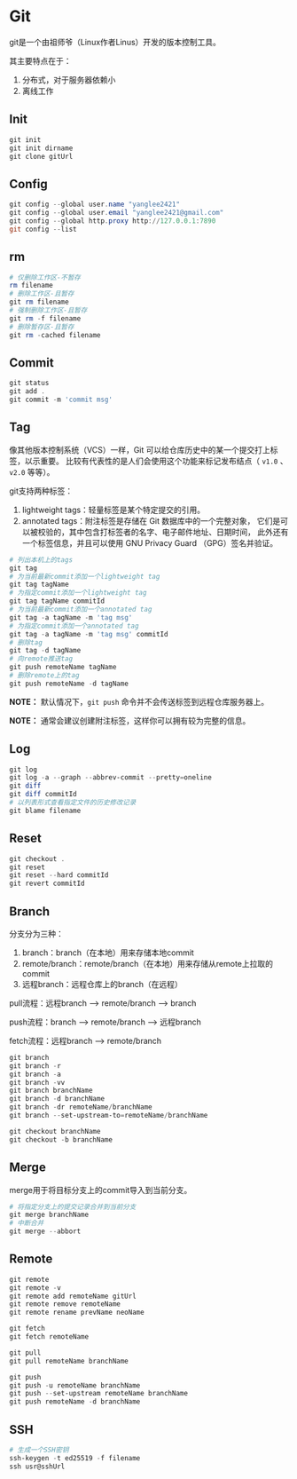 # Git

git是一个由祖师爷（Linux作者Linus）开发的版本控制工具。

其主要特点在于：

1. 分布式，对于服务器依赖小
2. 离线工作

## Init

```powershell
git init
git init dirname
git clone gitUrl
```

## Config

```powershell
git config --global user.name "yanglee2421"
git config --global user.email "yanglee2421@gmail.com"
git config --global http.proxy http://127.0.0.1:7890
git config --list
```

## rm

~~~powershell
# 仅删除工作区-不暂存
rm filename
# 删除工作区-且暂存
git rm filename
# 强制删除工作区-且暂存
git rm -f filename
# 删除暂存区-且暂存
git rm -cached filename
~~~

## Commit

```powershell
git status
git add .
git commit -m 'commit msg'
```

## Tag

像其他版本控制系统（VCS）一样，Git 可以给仓库历史中的某一个提交打上标签，以示重要。 比较有代表性的是人们会使用这个功能来标记发布结点（ `v1.0` 、 `v2.0` 等等）。

git支持两种标签：

1. lightweight tags：轻量标签是某个特定提交的引用。
2. annotated tags：附注标签是存储在 Git 数据库中的一个完整对象， 它们是可以被校验的，其中包含打标签者的名字、电子邮件地址、日期时间， 此外还有一个标签信息，并且可以使用 GNU Privacy Guard （GPG）签名并验证。 

~~~powershell
# 列出本机上的tags
git tag
# 为当前最新commit添加一个lightweight tag
git tag tagName
# 为指定commit添加一个lightweight tag
git tag tagName commitId
# 为当前最新commit添加一个annotated tag
git tag -a tagName -m 'tag msg'
# 为指定commit添加一个annotated tag
git tag -a tagName -m 'tag msg' commitId
# 删除tag
git tag -d tagName
# 向remote推送tag
git push remoteName tagName
# 删除remote上的tag
git push remoteName -d tagName
~~~

__NOTE：__ 默认情况下，`git push` 命令并不会传送标签到远程仓库服务器上。

__NOTE：__ 通常会建议创建附注标签，这样你可以拥有较为完整的信息。

## Log

```powershell
git log
git log -a --graph --abbrev-commit --pretty=oneline
git diff
git diff commitId
# 以列表形式查看指定文件的历史修改记录
git blame filename
```

## Reset

```powershell
git checkout .
git reset
git reset --hard commitId
git revert commitId
```

## Branch

分支分为三种：

1. branch：branch（在本地）用来存储本地commit
2. remote/branch：remote/branch（在本地）用来存储从remote上拉取的commit
3. 远程branch：远程仓库上的branch（在远程）

pull流程：远程branch --> remote/branch --> branch

push流程：branch --> remote/branch --> 远程branch

fetch流程：远程branch --> remote/branch

```powershell
git branch
git branch -r
git branch -a
git branch -vv
git branch branchName
git branch -d branchName
git branch -dr remoteName/branchName
git branch --set-upstream-to=remoteName/branchName

git checkout branchName
git checkout -b branchName
```

## Merge

merge用于将目标分支上的commit导入到当前分支。

~~~powershell
# 将指定分支上的提交记录合并到当前分支
git merge branchName
# 中断合并
git merge --abbort
~~~

## Remote

```powershell
git remote
git remote -v
git remote add remoteName gitUrl
git remote remove remoteName
git remote rename prevName neoName

git fetch
git fetch remoteName

git pull
git pull remoteName branchName

git push
git push -u remoteName branchName
git push --set-upstream remoteName branchName
git push remoteName -d branchName
```

## SSH

```powershell
# 生成一个SSH密钥
ssh-keygen -t ed25519 -f filename
ssh usr@sshUrl
```
